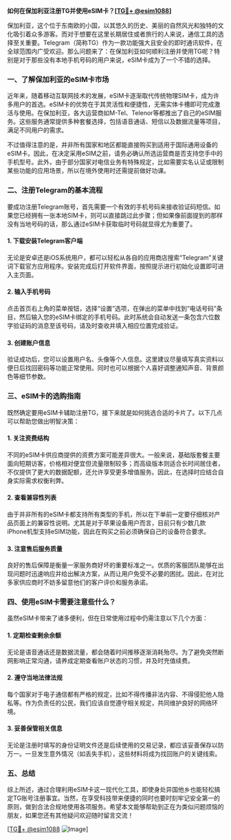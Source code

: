 **如何在保加利亚注册TG并使用eSIM卡？[[TG💪+ @esim1088](https://t.me/s/esim1088)]**

保加利亚，这个位于东南欧的小国，以其悠久的历史、美丽的自然风光和独特的文化吸引着众多游客。而对于想要在这里长期居住或者旅行的人来说，通信工具的选择至关重要。Telegram（简称TG）作为一款功能强大且安全的即时通讯软件，在全球范围内广受欢迎。那么问题来了：在保加利亚如何顺利注册并使用TG呢？特别是对于那些没有本地手机号码的用户来说，eSIM卡成为了一个不错的选择。

### **一、了解保加利亚的eSIM卡市场**

近年来，随着移动互联网技术的发展，eSIM卡逐渐取代传统物理SIM卡，成为许多用户的首选。eSIM卡的优势在于其灵活性和便捷性，无需实体卡槽即可完成激活与使用。在保加利亚，各大运营商如M-Tel、Telenor等都推出了自己的eSIM服务。这些服务通常提供多种套餐选择，包括语音通话、短信以及数据流量等项目，满足不同用户的需求。

不过值得注意的是，并非所有国家和地区都能直接购买到适用于国际通用设备的eSIM卡。因此，在决定采用eSIM之前，请务必确认所选运营商是否支持您手中的手机型号。此外，由于部分国家对电信业务有特殊规定，比如需要实名认证或限制某些功能的应用场景，所以在境外使用时还需提前做好功课。

### **二、注册Telegram的基本流程**

要成功注册Telegram账号，首先需要一个有效的手机号码来接收验证码短信。如果您已经拥有一张本地SIM卡，则可以直接跳过此步骤；但如果像前面提到的那样没有当地号码的话，那么通过eSIM卡获取临时号码就显得尤为重要了。

#### **1. 下载安装Telegram客户端**
无论是安卓还是iOS系统用户，都可以轻松从各自的应用商店搜索“Telegram”关键词下载官方应用程序。安装完成后打开软件界面，按照提示进行初始化设置即可进入主页面。

#### **2. 输入手机号码**
点击首页右上角的菜单按钮，选择“设置”选项，在弹出的菜单中找到“电话号码”条目，然后输入您的eSIM卡绑定的手机号码。此时系统会自动发送一条包含六位数字验证码的消息至该号码，请及时查收并填入相应位置完成验证。

#### **3. 创建账户信息**
验证成功后，您可以设置用户名、头像等个人信息。这里建议尽量填写真实资料以便日后找回密码等功能正常使用。同时也可以根据个人喜好调整通知声音、背景颜色等细节参数。

### **三、eSIM卡的选购指南**

既然确定要用eSIM卡辅助注册TG，接下来就是如何挑选合适的卡片了。以下几点可以帮助您做出明智决策：

#### **1. 关注资费结构**
不同的eSIM卡供应商提供的资费方案可能差异很大。一般来说，基础版套餐主要面向短期访客，价格相对便宜但流量限制较多；而高级版本则适合长时间居住者，不仅提供了更大的数据配额，还允许享受更多增值服务。因此，在选择时应结合自身实际需求权衡利弊。

#### **2. 查看兼容性列表**
由于并非所有的eSIM卡都支持所有类型的手机，所以在下单前一定要仔细核对产品页面上的兼容性说明。尤其是对于苹果设备用户而言，目前只有少数几款iPhone机型支持eSIM功能，因此在购买之前必须确保自己的设备符合要求。

#### **3. 注意售后服务质量**
良好的售后保障是衡量一家服务商好坏的重要标准之一。优质的客服团队能够在出现问题时迅速响应并给出解决方案，从而让用户免受不必要的困扰。因此，在对比多家供应商时不妨多留意他们的客户评价和服务承诺。

### **四、使用eSIM卡需要注意些什么？**

虽然eSIM卡带来了诸多便利，但在日常使用过程中仍需注意以下几个方面：

#### **1. 定期检查剩余余额**
无论是语音通话还是数据流量，都会随着时间推移逐渐消耗殆尽。为了避免突然断网影响正常沟通，请养成定期查看账户状态的习惯，并及时充值续费。

#### **2. 遵守当地法律法规**
每个国家对于电子通信都有严格的规定，比如不得传播非法内容、不得侵犯他人隐私等。作为负责任的公民，我们应该自觉遵守相关规定，共同维护良好的网络环境。

#### **3. 妥善保管相关信息**
无论是注册时填写的身份证明文件还是后续使用的交易记录，都应该妥善保存以防万一。一旦发生意外情况（如丢失手机），这些材料将成为找回账户的关键线索。

### **五、总结**

综上所述，通过合理利用eSIM卡这一现代化工具，即使身处异国他乡也能轻松搞定TG账号注册事宜。当然，在享受科技带来便捷的同时也要时刻牢记安全第一的原则，做到合法合规地使用各项服务。希望本文能够帮助到正在为类似问题烦恼的朋友，如果您还有其他疑问欢迎随时留言交流！

[[TG💪+ @esim1088](https://t.me/s/esim1088) ![Image](https://i.postimg.cc/4NQfJmqS/Snipaste-2025-05-13-00-14-12.png)]